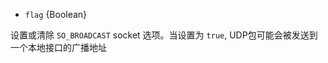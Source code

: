 <!-- YAML
added: v0.6.9
-->

* `flag` {Boolean}

设置或清除 `SO_BROADCAST` socket 选项。当设置为 `true`, UDP包可能会被发送到一个本地接口的广播地址
